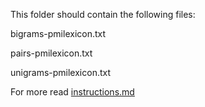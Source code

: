 This folder should contain the following files:

bigrams-pmilexicon.txt

pairs-pmilexicon.txt

unigrams-pmilexicon.txt



For more read [instructions.md](../../../instructions.md)
